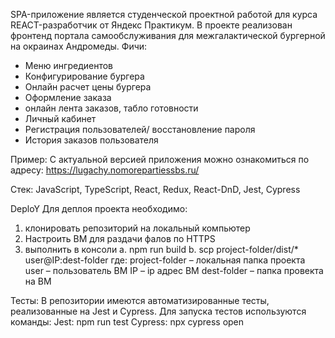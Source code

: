 SPA-приложение является студенческой проектной работой для курса REACT-разработчик от Яндекс Практикум. В проекте реализован фронтенд портала самообслуживания для межгалактической бургерной на окраинах Андромеды.
Фичи:

- Меню ингредиентов
- Конфигурирование бургера
- Онлайн расчет цены бургера
- Оформление заказа
- онлайн лента заказов, табло готовности
- Личный кабинет
- Регистрация пользователей/ восстановление пароля
- История заказов пользователя

Пример:
С актуальной версией приложения можно ознакомиться по адресу:
https://lugachy.nomorepartiessbs.ru/

Стек:
JavaScript, TypeScript, React, Redux, React-DnD, Jest, Cypress

DeploY
Для деплоя проекта необходимо:

1. клонировать репозиторий на локальный компьютер
2. Настроить ВМ для раздачи фалов по HTTPS
3. выполнить в консоли
   a. npm run build
   b. scp project-folder/dist/\* user@IP:dest-folder
   где:
   project-folder – локальная папка проекта
   user – пользователь ВМ
   IP – ip адрес ВМ
   dest-folder – папка провекта на ВМ

Тесты:
В репозитории имеются автоматизированные тесты, реализованные на Jest и Cypress. Для запуска тестов используются команды:
Jest: npm run test
Cypress: npx cypress open
